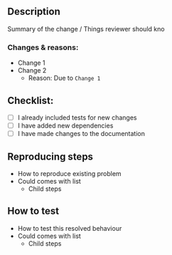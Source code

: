 <!-- optional -->
## Description
Summary of the change / Things reviewer should kno

<!-- optional -->
### Changes & reasons:
- Change 1
- Change 2
  - Reason: Due to `Change 1`

<!-- required -->
## Checklist:
- [ ] I already included tests for new changes
- [ ] I have added new dependencies
- [ ] I have made changes to the documentation

<!-- optional -->
## Reproducing steps
- How to reproduce existing problem
- Could comes with list
  - Child steps

<!-- optional -->
## How to test
- How to test this resolved behaviour
- Could comes with list
  - Child steps
